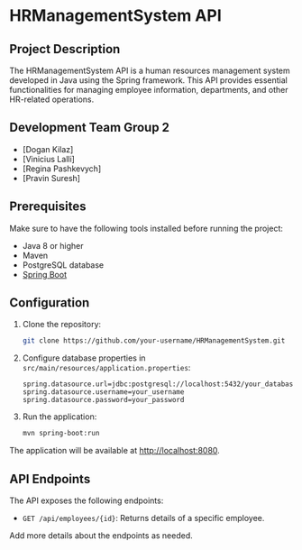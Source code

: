 # HRManagementSystem API

## Project Description

The HRManagementSystem API is a human resources management system developed in Java using the Spring framework. This API provides essential functionalities for managing employee information, departments, and other HR-related operations.

## Development Team Group 2

- [Dogan Kilaz]
- [Vinicius Lalli]
- [Regina Pashkevych]
- [Pravin Suresh]

## Prerequisites

Make sure to have the following tools installed before running the project:

- Java 8 or higher
- Maven
- PostgreSQL database
- [Spring Boot](https://spring.io/projects/spring-boot)

## Configuration

1. Clone the repository:

    ```bash
    git clone https://github.com/your-username/HRManagementSystem.git
    ```

2. Configure database properties in `src/main/resources/application.properties`:

    ```properties
    spring.datasource.url=jdbc:postgresql://localhost:5432/your_database
    spring.datasource.username=your_username
    spring.datasource.password=your_password
    ```

3. Run the application:

    ```bash
    mvn spring-boot:run
    ```

The application will be available at [http://localhost:8080](http://localhost:8080).

## API Endpoints

The API exposes the following endpoints:

- `GET /api/employees/{id}`: Returns details of a specific employee.


Add more details about the endpoints as needed.


